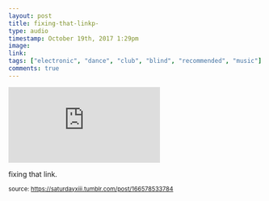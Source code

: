 ```yaml
---
layout: post
title: fixing-that-linkp-
type: audio
timestamp: October 19th, 2017 1:29pm
image: 
link: 
tags: ["electronic", "dance", "club", "blind", "recommended", "music"]
comments: true
---
```

<embed type="audio/mpeg" src="https://bandcamp.com/stream_redirect?enc=mp3-128&amp;track_id=3371878639&amp;ts=1618890940&amp;t=e438c80894c99d7f5ea9b8ff27f66d1b29bdf5fb">
       
fixing that link.
 
  
<small>source: https://saturdayxiii.tumblr.com/post/166578533784</small>
